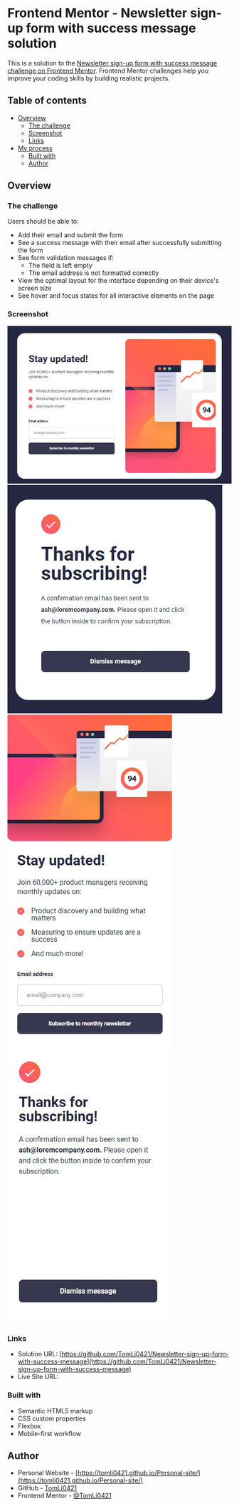 # Frontend Mentor - Newsletter sign-up form with success message solution

This is a solution to the [Newsletter sign-up form with success message challenge on Frontend Mentor](https://www.frontendmentor.io/challenges/newsletter-signup-form-with-success-message-3FC1AZbNrv). Frontend Mentor challenges help you improve your coding skills by building realistic projects.

## Table of contents

- [Overview](#overview)
  - [The challenge](#the-challenge)
  - [Screenshot](#screenshot)
  - [Links](#links)
- [My process](#my-process)
  - [Built with](#built-with)
  - [Author](#author)

## Overview

### The challenge

Users should be able to:

- Add their email and submit the form
- See a success message with their email after successfully submitting the form
- See form validation messages if:
  - The field is left empty
  - The email address is not formatted correctly
- View the optimal layout for the interface depending on their device's screen size
- See hover and focus states for all interactive elements on the page

### Screenshot

![](./screenshot/desktop_screenshot.jpg)
![](./screenshot/desktop_success_screenshot.jpg)
![](./screenshot/mobile_screenshot.jpg)
![](./screenshot/mobile_success_screenshot.jpg)

### Links

- Solution URL: [https://github.com/TomLi0421/Newsletter-sign-up-form-with-success-message](https://github.com/TomLi0421/Newsletter-sign-up-form-with-success-message)
- Live Site URL: []()

### Built with

- Semantic HTML5 markup
- CSS custom properties
- Flexbox
- Mobile-first workflow

## Author

- Personal Website - [https://tomli0421.github.io/Personal-site/](https://tomli0421.github.io/Personal-site/)
- GitHub - [TomLi0421](https://github.com/TomLi0421)
- Frontend Mentor - [@TomLi0421](https://www.frontendmentor.io/profile/TomLi0421)

